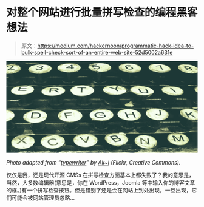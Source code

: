# 对整个网站进行批量拼写检查的编程黑客想法

> 原文：<https://medium.com/hackernoon/programmatic-hack-idea-to-bulk-spell-check-sort-of-an-entire-web-site-52d5002a631e>

![](img/efe7291c5f6d67f005194639d1bd02fb.png)

*Photo adapted from “*[*typewriter*](https://www.flickr.com/photos/aki-photo/6213123497/in/photolist-at2T9V-8dh9tU-fHEvdT-8mMA88-DWn1o-fHEzZe-iotFfq-5GG8gz-pBXger-XzQQx9-4BZAFZ-6ESx5F-68LtZs-bWRCGj-bWRFZ9-bWRH7S-bWREdw-bWRDmb-bWRF8m-bWRBBY-bWRJ2L-cUxeGq-qyHmj6-eF9TH-AFfRo6-ABuGwN-cEz91h-ciirrA-nDcsKN-9Kocsz-4jm9XX-b3gK6-4jm9XP-93cEK1-9tPZuV-6GBfEc-9HBYdo-9L1Xmz-b3gK8-SPpjjC-eoQbxd-4fnuD-5i41-bxXEeG-dATHf-bw97Et-dayqp9-9mj5Xu-5Gwz7q-3WaMzc)*” by* [*Ak~i*](https://www.flickr.com/photos/aki-photo/) *(Flickr, Creative Commons).*

仅仅是我，还是现代开源 CMSs 在拼写检查方面基本上都失败了？我的意思是，当然，大多数编辑器(意思是，你在 WordPress，Joomla 等中输入你的博客文章的框。)有一个拼写检查按钮。但是错别字还是会在网站上到处出现，一旦出现，它们可能会被网站管理员忽略…